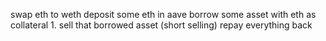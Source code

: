 swap eth to weth
deposit some eth in aave
borrow some asset with eth as collateral
    1. sell that borrowed asset (short selling)
repay everything back


